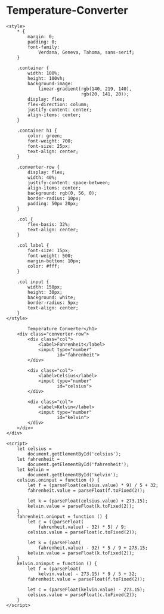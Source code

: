 # Temperature-Converter
<!DOCTYPE html>
<html lang="en">
  
<head>
    <meta charset="UTF-8">
    <meta name="viewport" 
          content="width=device-width, 
                   initial-scale=1.0">
  
    <style>
        * {
            margin: 0;
            padding: 0;
            font-family: 
                Verdana, Geneva, Tahoma, sans-serif;
        }
  
        .container {
            width: 100%;
            height: 100vh;
            background-image:
                linear-gradient(rgb(140, 219, 140),
                                rgb(20, 141, 20));
            display: flex;
            flex-direction: column;
            justify-content: center;
            align-items: center;
        }
  
        .container h1 {
            color: green;
            font-weight: 700;
            font-size: 25px;
            text-align: center;
        }
  
        .converter-row {
            display: flex;
            width: 40%;
            justify-content: space-between;
            align-items: center;
            background: rgb(0, 56, 0);
            border-radius: 10px;
            padding: 50px 20px;
        }
  
        .col {
            flex-basis: 32%;
            text-align: center;
        }
  
        .col label {
            font-size: 15px;
            font-weight: 500;
            margin-bottom: 10px;
            color: #fff;
        }
  
        .col input {
            width: 150px;
            height: 30px;
            background: white;
            border-radius: 5px;
            text-align: center;
        }
    </style>
</head>
  
<body>
    <div class="container">
       
            Temperature Converter</h1>
        <div class="converter-row">
            <div class="col">
                <label>Fahrenheit</label>
                <input type="number" 
                       id="fahrenheit">
            </div>
  
            <div class="col">
                <label>Celsius</label>
                <input type="number" 
                       id="celsius">
            </div>
  
            <div class="col">
                <label>Kelvin</label>
                <input type="number" 
                       id="kelvin">
            </div>
        </div>
    </div>
  
    <script>
        let celsius = 
            document.getElementById('celsius');
        let fahrenheit = 
            document.getElementById('fahrenheit');
        let kelvin = 
            document.getElementById('kelvin');
        celsius.oninput = function () {
            let f = (parseFloat(celsius.value) * 9) / 5 + 32;
            fahrenheit.value = parseFloat(f.toFixed(2));
  
            let k = (parseFloat(celsius.value) + 273.15);
            kelvin.value = parseFloat(k.toFixed(2));
        }
        fahrenheit.oninput = function () {
            let c = ((parseFloat(
                fahrenheit.value) - 32) * 5) / 9;
            celsius.value = parseFloat(c.toFixed(2));
  
            let k = (parseFloat(
                fahrenheit.value) - 32) * 5 / 9 + 273.15;
            kelvin.value = parseFloat(k.toFixed(2));
        }
        kelvin.oninput = function () {
            let f = (parseFloat(
                kelvin.value) - 273.15) * 9 / 5 + 32;
            fahrenheit.value = parseFloat(f.toFixed(2));
  
            let c = (parseFloat(kelvin.value) - 273.15);
            celsius.value = parseFloat(c.toFixed(2));
        }
    </script>
</body>
  
</html>
